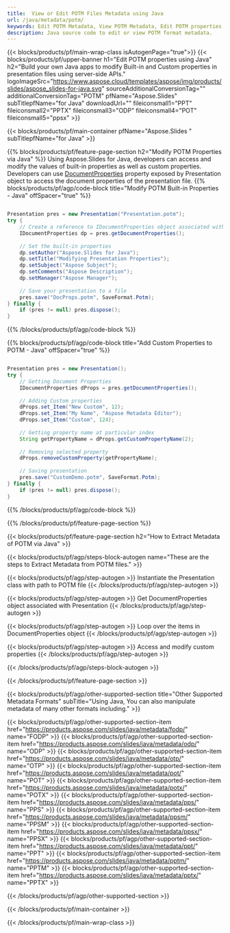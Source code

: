 ```yaml
---
title:  View or Edit POTM Files Metadata using Java
url: /java/metadata/potm/
keywords: Edit POTM Metadata, View POTM Metadata, Edit POTM properties, View POTM properties
description: Java source code to edit or view POTM format metadata.
---
```


{{< blocks/products/pf/main-wrap-class isAutogenPage="true">}}
{{< blocks/products/pf/upper-banner h1="Edit POTM properties using Java" h2="Build your own Java apps to modify Built-in and Custom properties in presentation files using server-side APIs." logoImageSrc="https://www.aspose.cloud/templates/aspose/img/products/slides/aspose_slides-for-java.svg" sourceAdditionalConversionTag="" additionalConversionTag="POTM" pfName="Aspose.Slides" subTitlepfName="for Java" downloadUrl="" fileiconsmall1="PPT" fileiconsmall2="PPTX" fileiconsmall3="ODP" fileiconsmall4="POT" fileiconsmall5="ppsx" >}}

{{< blocks/products/pf/main-container pfName="Aspose.Slides " subTitlepfName="for Java" >}}

{{% blocks/products/pf/feature-page-section  h2="Modify POTM Properties via Java" %}}
Using Aspose.Slides for Java, developers can access and modify the values of built-in properties as well as custom properties. Developers can use [DocumentProperties](https://reference.aspose.com/slides/java/com.aspose.slides/documentproperties/) property exposed by Presentation object to access the document properties of the presentation file.
{{% blocks/products/pf/agp/code-block title="Modify POTM Built-in Properties - Java" offSpacer="true" %}}

```java

Presentation pres = new Presentation("Presentation.potm");
try {
    // Create a reference to IDocumentProperties object associated with Presentation
    IDocumentProperties dp = pres.getDocumentProperties();
    
    // Set the built-in properties
    dp.setAuthor("Aspose.Slides for Java");
    dp.setTitle("Modifying Presentation Properties");
    dp.setSubject("Aspose Subject");
    dp.setComments("Aspose Description");
    dp.setManager("Aspose Manager");
    
    // Save your presentation to a file
    pres.save("DocProps.potm", SaveFormat.Potm);
} finally {
    if (pres != null) pres.dispose();
}
```

{{% /blocks/products/pf/agp/code-block %}}

{{% blocks/products/pf/agp/code-block title="Add Custom Properties to POTM - Java" offSpacer="true" %}}

```java

Presentation pres = new Presentation();
try {
    // Getting Document Properties
    IDocumentProperties dProps = pres.getDocumentProperties();
    
    // Adding Custom properties
    dProps.set_Item("New Custom", 12);
    dProps.set_Item("My Name", "Aspose Metadata Editor");
    dProps.set_Item("Custom", 124);
    
    // Getting property name at particular index
    String getPropertyName = dProps.getCustomPropertyName(2);
    
    // Removing selected property
    dProps.removeCustomProperty(getPropertyName);
    
    // Saving presentation
    pres.save("CustomDemo.potm", SaveFormat.Potm);
} finally {
    if (pres != null) pres.dispose();
}
```

{{% /blocks/products/pf/agp/code-block %}}

{{% /blocks/products/pf/feature-page-section %}}

{{< blocks/products/pf/feature-page-section  h2="How to Extract Metadata of POTM via Java" >}}

{{< blocks/products/pf/agp/steps-block-autogen name="These are the steps to Extract Metadata from POTM files." >}}

{{< blocks/products/pf/agp/step-autogen >}}
Instantiate the Presentation class with path to POTM file
{{< /blocks/products/pf/agp/step-autogen >}}

{{< blocks/products/pf/agp/step-autogen >}}
Get DocumentProperties object associated with Presentation
{{< /blocks/products/pf/agp/step-autogen >}}

{{< blocks/products/pf/agp/step-autogen >}}
Loop over the items in DocumentProperties object
{{< /blocks/products/pf/agp/step-autogen >}}

{{< blocks/products/pf/agp/step-autogen >}}
Access and modify custom properties
{{< /blocks/products/pf/agp/step-autogen >}}

{{< /blocks/products/pf/agp/steps-block-autogen >}}

{{< /blocks/products/pf/feature-page-section >}}

{{< blocks/products/pf/agp/other-supported-section title="Other Supported Metadata Formats" subTitle="Using Java, You can also manipulate metadata of many other formats including." >}}

{{< blocks/products/pf/agp/other-supported-section-item href="https://products.aspose.com/slides/java/metadata/fodp/" name="FODP" >}}
{{< blocks/products/pf/agp/other-supported-section-item href="https://products.aspose.com/slides/java/metadata/odp/" name="ODP" >}}
{{< blocks/products/pf/agp/other-supported-section-item href="https://products.aspose.com/slides/java/metadata/otp/" name="OTP" >}}
{{< blocks/products/pf/agp/other-supported-section-item href="https://products.aspose.com/slides/java/metadata/pot/" name="POT" >}}
{{< blocks/products/pf/agp/other-supported-section-item href="https://products.aspose.com/slides/java/metadata/potx/" name="POTX" >}}
{{< blocks/products/pf/agp/other-supported-section-item href="https://products.aspose.com/slides/java/metadata/pps/" name="PPS" >}}
{{< blocks/products/pf/agp/other-supported-section-item href="https://products.aspose.com/slides/java/metadata/ppsm/" name="PPSM" >}}
{{< blocks/products/pf/agp/other-supported-section-item href="https://products.aspose.com/slides/java/metadata/ppsx/" name="PPSX" >}}
{{< blocks/products/pf/agp/other-supported-section-item href="https://products.aspose.com/slides/java/metadata/ppt/" name="PPT" >}}
{{< blocks/products/pf/agp/other-supported-section-item href="https://products.aspose.com/slides/java/metadata/pptm/" name="PPTM" >}}
{{< blocks/products/pf/agp/other-supported-section-item href="https://products.aspose.com/slides/java/metadata/pptx/" name="PPTX" >}}


{{< /blocks/products/pf/agp/other-supported-section >}}

{{< /blocks/products/pf/main-container >}}
    
{{< /blocks/products/pf/main-wrap-class >}}